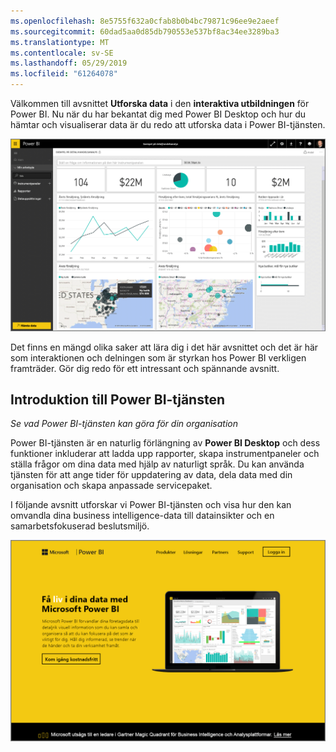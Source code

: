 ```yaml
---
ms.openlocfilehash: 8e5755f632a0cfab8b0b4bc79871c96ee9e2aeef
ms.sourcegitcommit: 60dad5aa0d85db790553e537bf8ac34ee3289ba3
ms.translationtype: MT
ms.contentlocale: sv-SE
ms.lasthandoff: 05/29/2019
ms.locfileid: "61264078"
---
```

Välkommen till avsnittet **Utforska data** i den **interaktiva utbildningen** för Power BI. Nu när du har bekantat dig med Power BI Desktop och hur du hämtar och visualiserar data är du redo att utforska data i Power BI-tjänsten.

![](media/4-0-intro-power-bi-service/4-0_2.png)

Det finns en mängd olika saker att lära dig i det här avsnittet och det är här som interaktionen och delningen som är styrkan hos Power BI verkligen framträder. Gör dig redo för ett intressant och spännande avsnitt.

## <a name="introduction-to-the-power-bi-service"></a>Introduktion till Power BI-tjänsten
*Se vad Power BI-tjänsten kan göra för din organisation*

Power BI-tjänsten är en naturlig förlängning av **Power BI Desktop** och dess funktioner inkluderar att ladda upp rapporter, skapa instrumentpaneler och ställa frågor om dina data med hjälp av naturligt språk. Du kan använda tjänsten för att ange tider för uppdatering av data, dela data med din organisation och skapa anpassade servicepaket.

I följande avsnitt utforskar vi Power BI-tjänsten och visa hur den kan omvandla dina business intelligence-data till datainsikter och en samarbetsfokuserad beslutsmiljö.

![](media/4-0-intro-power-bi-service/4-0_1.png)

